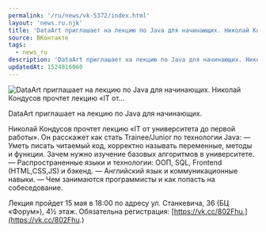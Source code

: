 ```yaml
---
permalink: '/ru/news/vk-5372/index.html'
layout: 'news.ru.njk'
title: 'DataArt приглашает на лекцию по Java для начинающих. Николай Кондусов прочтет лекцию «IT от'
source: ВКонтакте
tags:
  - news_ru
description: 'DataArt приглашает на лекцию по Java для начинающих. Николай Кондусов прочтет лекцию «IT от…'
updatedAt: 1524816060
---
```

![DataArt приглашает на лекцию по Java для начинающих. Николай Кондусов прочтет лекцию «IT от…](https://sun9-11.userapi.com/impf/c830108/v830108342/e10c4/mti6hIWKJYs.jpg?size=1280x883&quality=96&sign=cf7bf21a6e991cac6a231d72e27b756a&c_uniq_tag=bOp11oiNafiWLVsAVwCKjoqiL6xgpiS1GkOEMo9RQks&type=album)

DataArt приглашает на лекцию по Java для начинающих.

Николай Кондусов прочтет лекцию «IT от университета до первой работы». Он расскажет как стать Trainee/Junior по технологии Java:
— Уметь писать читаемый код, корректно называть переменные, методы и функции. Зачем нужно изучение базовых алгоритмов в университете.
— Распространенные языки и технологии: ООП, SQL, Frontend (HTML,CSS,JS) и бэкенд.
— Английский язык и коммуникационные навыки.
— Чем занимаются программисты и как попасть на собеседование.

Лекция пройдет 15 мая в 18:00 по адресу ул. Станкевича, 36 (БЦ «Форум»), 4½ этаж.
Обязательна регистрация: [https://vk.cc/802Fhu.](https://vk.cc/802Fhu.)
